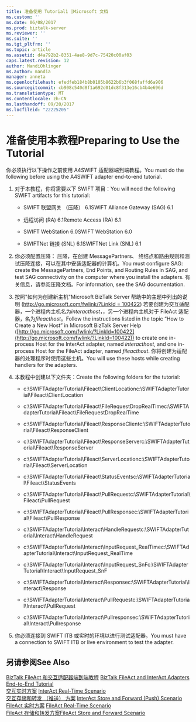 ```yaml
---
title: 准备使用 Tutorial1 |Microsoft 文档
ms.custom: ''
ms.date: 06/08/2017
ms.prod: biztalk-server
ms.reviewer: ''
ms.suite: ''
ms.tgt_pltfrm: ''
ms.topic: article
ms.assetid: d4a792b2-8351-4ae8-9d7c-75420c00af03
caps.latest.revision: 12
author: MandiOhlinger
ms.author: mandia
manager: anneta
ms.openlocfilehash: efedfeb184b8b0105b8622b6b3f068faffd6a906
ms.sourcegitcommit: cb908c540d8f1a692d01dc8f313e16cb4b4e696d
ms.translationtype: MT
ms.contentlocale: zh-CN
ms.lasthandoff: 09/20/2017
ms.locfileid: "22225205"
---
```

# <a name="preparing-to-use-the-tutorial"></a><span data-ttu-id="5c28e-102">准备使用本教程</span><span class="sxs-lookup"><span data-stu-id="5c28e-102">Preparing to Use the Tutorial</span></span>
<span data-ttu-id="5c28e-103">你必须执行以下操作之前使用 A4SWIFT 适配器端到端教程。</span><span class="sxs-lookup"><span data-stu-id="5c28e-103">You must do the following before using the A4SWIFT adapter end-to-end tutorial.</span></span>  
  
1.  <span data-ttu-id="5c28e-104">对于本教程，你将需要以下 SWIFT 项目：</span><span class="sxs-lookup"><span data-stu-id="5c28e-104">You will need the following SWIFT artifacts for this tutorial:</span></span>  
  
    -   <span data-ttu-id="5c28e-105">SWIFT 联盟网关 （压降） 6.1</span><span class="sxs-lookup"><span data-stu-id="5c28e-105">SWIFT Alliance Gateway (SAG) 6.1</span></span>  
  
    -   <span data-ttu-id="5c28e-106">远程访问 (RA) 6.1</span><span class="sxs-lookup"><span data-stu-id="5c28e-106">Remote Access (RA) 6.1</span></span>  
  
    -   <span data-ttu-id="5c28e-107">SWIFT WebStation 6.0</span><span class="sxs-lookup"><span data-stu-id="5c28e-107">SWIFT WebStation 6.0</span></span>  
  
    -   <span data-ttu-id="5c28e-108">SWIFTNet 链接 (SNL) 6.1</span><span class="sxs-lookup"><span data-stu-id="5c28e-108">SWIFTNet Link (SNL) 6.1</span></span>  
  
2.  <span data-ttu-id="5c28e-109">你必须配置压降： 压降，在创建 MessagePartners、 终结点和路由规则和测试压降连接，可以在其中安装适配器的计算机。</span><span class="sxs-lookup"><span data-stu-id="5c28e-109">You must configure SAG: create the MessagePartners, End Points, and Routing Rules in SAG, and test SAG connectivity on the computer where you install the adapters.</span></span> <span data-ttu-id="5c28e-110">有关信息，请参阅压降文档。</span><span class="sxs-lookup"><span data-stu-id="5c28e-110">For information, see the SAG documentation.</span></span>  
  
3.  <span data-ttu-id="5c28e-111">按照"如何为创建新主机"Microsoft BizTalk Server 帮助中的主题中列出的说明 ([http://go.microsoft.com/fwlink/?LinkId = 100422](http://go.microsoft.com/fwlink/?LinkId=100422)) 若要创建为交互适配器，一个进程内主机名为*interacthost*，，另一个进程内主机对于 FileAct 适配器，名为*fileacthost*。</span><span class="sxs-lookup"><span data-stu-id="5c28e-111">Follow the instructions listed in the topic “How to Create a New Host” in Microsoft BizTalk Server Help ([http://go.microsoft.com/fwlink/?LinkId=100422](http://go.microsoft.com/fwlink/?LinkId=100422)) to create one in-process Host for the InterAct adapter, named *interacthost*, and one in-process Host for the FileAct adapter, named *fileacthost*.</span></span> <span data-ttu-id="5c28e-112">你将创建为适配器的处理程序时使用这些主机。</span><span class="sxs-lookup"><span data-stu-id="5c28e-112">You will use these hosts while creating handlers for the adapters.</span></span>  
  
4.  <span data-ttu-id="5c28e-113">本教程中创建以下文件夹：</span><span class="sxs-lookup"><span data-stu-id="5c28e-113">Create the following folders for the tutorial:</span></span>  
  
    -   <span data-ttu-id="5c28e-114">c:\SWIFTAdapterTutorial\Fileact\ClientLocation</span><span class="sxs-lookup"><span data-stu-id="5c28e-114">c:\SWIFTAdapterTutorial\Fileact\ClientLocation</span></span>  
  
    -   <span data-ttu-id="5c28e-115">c:\SWIFTAdapterTutorial\Fileact\FileRequestDropRealTime</span><span class="sxs-lookup"><span data-stu-id="5c28e-115">c:\SWIFTAdapterTutorial\Fileact\FileRequestDropRealTime</span></span>  
  
    -   <span data-ttu-id="5c28e-116">c:\SWIFTAdapterTutorial\Fileact\ResponseClient</span><span class="sxs-lookup"><span data-stu-id="5c28e-116">c:\SWIFTAdapterTutorial\Fileact\ResponseClient</span></span>  
  
    -   <span data-ttu-id="5c28e-117">c:\SWIFTAdapterTutorial\Fileact\ResponseServer</span><span class="sxs-lookup"><span data-stu-id="5c28e-117">c:\SWIFTAdapterTutorial\Fileact\ResponseServer</span></span>  
  
    -   <span data-ttu-id="5c28e-118">c:\SWIFTAdapterTutorial\Fileact\ServerLocation</span><span class="sxs-lookup"><span data-stu-id="5c28e-118">c:\SWIFTAdapterTutorial\Fileact\ServerLocation</span></span>  
  
    -   <span data-ttu-id="5c28e-119">c:\SWIFTAdapterTutorial\Fileact\StatusEvents</span><span class="sxs-lookup"><span data-stu-id="5c28e-119">c:\SWIFTAdapterTutorial\Fileact\StatusEvents</span></span>  
  
    -   <span data-ttu-id="5c28e-120">c:\SWIFTAdapterTutorial\Fileact\PullRequest</span><span class="sxs-lookup"><span data-stu-id="5c28e-120">c:\SWIFTAdapterTutorial\Fileact\PullRequest</span></span>  
  
    -   <span data-ttu-id="5c28e-121">c:\SWIFTAdapterTutorial\Fileact\PullResponse</span><span class="sxs-lookup"><span data-stu-id="5c28e-121">c:\SWIFTAdapterTutorial\Fileact\PullResponse</span></span>  
  
    -   <span data-ttu-id="5c28e-122">c:\SWIFTAdapterTutorial\Interact\HandleRequest</span><span class="sxs-lookup"><span data-stu-id="5c28e-122">c:\SWIFTAdapterTutorial\Interact\HandleRequest</span></span>  
  
    -   <span data-ttu-id="5c28e-123">c:\SWIFTAdapterTutorial\Interact\InputRequest_RealTime</span><span class="sxs-lookup"><span data-stu-id="5c28e-123">c:\SWIFTAdapterTutorial\Interact\InputRequest_RealTime</span></span>  
  
    -   <span data-ttu-id="5c28e-124">c:\SWIFTAdapterTutorial\Interact\InputRequest_SnF</span><span class="sxs-lookup"><span data-stu-id="5c28e-124">c:\SWIFTAdapterTutorial\Interact\InputRequest_SnF</span></span>  
  
    -   <span data-ttu-id="5c28e-125">c:\SWIFTAdapterTutorial\Interact\Response</span><span class="sxs-lookup"><span data-stu-id="5c28e-125">c:\SWIFTAdapterTutorial\Interact\Response</span></span>  
  
    -   <span data-ttu-id="5c28e-126">c:\SWIFTAdapterTutorial\Interact\PullRequest</span><span class="sxs-lookup"><span data-stu-id="5c28e-126">c:\SWIFTAdapterTutorial\Interact\PullRequest</span></span>  
  
    -   <span data-ttu-id="5c28e-127">c:\SWIFTAdapterTutorial\Interact\Pullresponse</span><span class="sxs-lookup"><span data-stu-id="5c28e-127">c:\SWIFTAdapterTutorial\Interact\Pullresponse</span></span>  
  
5.  <span data-ttu-id="5c28e-128">你必须连接到 SWIFT ITB 或实时的环境以进行测试适配器。</span><span class="sxs-lookup"><span data-stu-id="5c28e-128">You must have a connection to SWIFT ITB or live environment to test the adapter.</span></span>  
  
## <a name="see-also"></a><span data-ttu-id="5c28e-129">另请参阅</span><span class="sxs-lookup"><span data-stu-id="5c28e-129">See Also</span></span>  
 <span data-ttu-id="5c28e-130">[BizTalk FileAct 和交互适配器端到端教程](../../adapters-and-accelerators/fileact-interact/biztalk-fileact-and-interact-adapters-end-to-end-tutorial.md) </span><span class="sxs-lookup"><span data-stu-id="5c28e-130">[BizTalk FileAct and InterAct Adapters End-to-End Tutorial](../../adapters-and-accelerators/fileact-interact/biztalk-fileact-and-interact-adapters-end-to-end-tutorial.md) </span></span>  
 <span data-ttu-id="5c28e-131">[交互实时方案](../../adapters-and-accelerators/fileact-interact/interact-real-time-scenario.md) </span><span class="sxs-lookup"><span data-stu-id="5c28e-131">[InterAct Real-Time Scenario](../../adapters-and-accelerators/fileact-interact/interact-real-time-scenario.md) </span></span>  
 <span data-ttu-id="5c28e-132">[交互存储和转发 （推送） 方案](../../adapters-and-accelerators/fileact-interact/interact-store-and-forward-push-scenario.md) </span><span class="sxs-lookup"><span data-stu-id="5c28e-132">[InterAct Store and Forward (Push) Scenario](../../adapters-and-accelerators/fileact-interact/interact-store-and-forward-push-scenario.md) </span></span>  
 <span data-ttu-id="5c28e-133">[FileAct 实时方案](../../adapters-and-accelerators/fileact-interact/fileact-real-time-scenario.md) </span><span class="sxs-lookup"><span data-stu-id="5c28e-133">[FileAct Real-Time Scenario](../../adapters-and-accelerators/fileact-interact/fileact-real-time-scenario.md) </span></span>  
 [<span data-ttu-id="5c28e-134">FileAct 存储和转发方案</span><span class="sxs-lookup"><span data-stu-id="5c28e-134">FileAct Store and Forward Scenario</span></span>](../../adapters-and-accelerators/fileact-interact/fileact-store-and-forward-scenario.md)